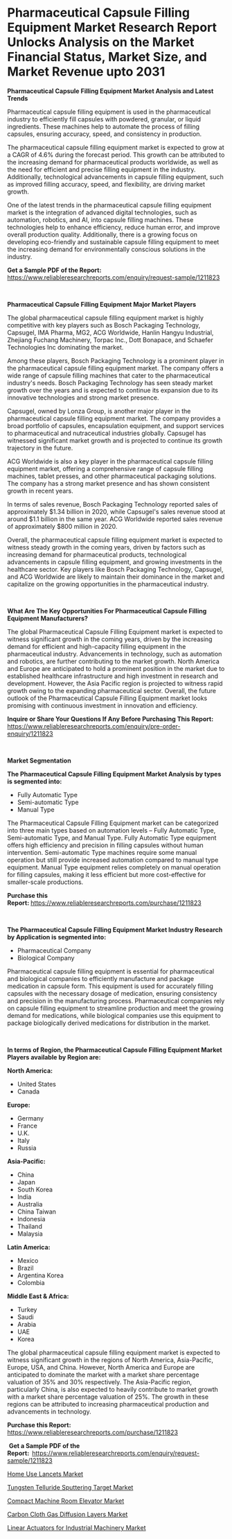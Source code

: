 <p><h1>Pharmaceutical Capsule Filling Equipment Market Research Report Unlocks Analysis on the Market Financial Status, Market Size, and Market Revenue upto 2031</h1></p><p><strong>Pharmaceutical Capsule Filling Equipment Market Analysis and Latest Trends</strong></p>
<p><p>Pharmaceutical capsule filling equipment is used in the pharmaceutical industry to efficiently fill capsules with powdered, granular, or liquid ingredients. These machines help to automate the process of filling capsules, ensuring accuracy, speed, and consistency in production.</p><p>The pharmaceutical capsule filling equipment market is expected to grow at a CAGR of 4.6% during the forecast period. This growth can be attributed to the increasing demand for pharmaceutical products worldwide, as well as the need for efficient and precise filling equipment in the industry. Additionally, technological advancements in capsule filling equipment, such as improved filling accuracy, speed, and flexibility, are driving market growth.</p><p>One of the latest trends in the pharmaceutical capsule filling equipment market is the integration of advanced digital technologies, such as automation, robotics, and AI, into capsule filling machines. These technologies help to enhance efficiency, reduce human error, and improve overall production quality. Additionally, there is a growing focus on developing eco-friendly and sustainable capsule filling equipment to meet the increasing demand for environmentally conscious solutions in the industry.</p></p>
<p><strong>Get a Sample PDF of the Report:&nbsp;</strong> <a href="https://www.reliableresearchreports.com/enquiry/request-sample/1211823">https://www.reliableresearchreports.com/enquiry/request-sample/1211823</a></p>
<p>&nbsp;</p>
<p><strong>Pharmaceutical Capsule Filling Equipment Major Market Players</strong></p>
<p><p>The global pharmaceutical capsule filling equipment market is highly competitive with key players such as Bosch Packaging Technology, Capsugel, IMA Pharma, MG2, ACG Worldwide, Hanlin Hangyu Industrial, Zhejiang Fuchang Machinery, Torpac Inc., Dott Bonapace, and Schaefer Technologies Inc dominating the market.</p><p>Among these players, Bosch Packaging Technology is a prominent player in the pharmaceutical capsule filling equipment market. The company offers a wide range of capsule filling machines that cater to the pharmaceutical industry's needs. Bosch Packaging Technology has seen steady market growth over the years and is expected to continue its expansion due to its innovative technologies and strong market presence.</p><p>Capsugel, owned by Lonza Group, is another major player in the pharmaceutical capsule filling equipment market. The company provides a broad portfolio of capsules, encapsulation equipment, and support services to pharmaceutical and nutraceutical industries globally. Capsugel has witnessed significant market growth and is projected to continue its growth trajectory in the future.</p><p>ACG Worldwide is also a key player in the pharmaceutical capsule filling equipment market, offering a comprehensive range of capsule filling machines, tablet presses, and other pharmaceutical packaging solutions. The company has a strong market presence and has shown consistent growth in recent years.</p><p>In terms of sales revenue, Bosch Packaging Technology reported sales of approximately $1.34 billion in 2020, while Capsugel's sales revenue stood at around $1.1 billion in the same year. ACG Worldwide reported sales revenue of approximately $800 million in 2020.</p><p>Overall, the pharmaceutical capsule filling equipment market is expected to witness steady growth in the coming years, driven by factors such as increasing demand for pharmaceutical products, technological advancements in capsule filling equipment, and growing investments in the healthcare sector. Key players like Bosch Packaging Technology, Capsugel, and ACG Worldwide are likely to maintain their dominance in the market and capitalize on the growing opportunities in the pharmaceutical industry.</p></p>
<p>&nbsp;</p>
<p><strong>What Are The Key Opportunities For Pharmaceutical Capsule Filling Equipment Manufacturers?</strong></p>
<p><p>The global Pharmaceutical Capsule Filling Equipment market is expected to witness significant growth in the coming years, driven by the increasing demand for efficient and high-capacity filling equipment in the pharmaceutical industry. Advancements in technology, such as automation and robotics, are further contributing to the market growth. North America and Europe are anticipated to hold a prominent position in the market due to established healthcare infrastructure and high investment in research and development. However, the Asia Pacific region is projected to witness rapid growth owing to the expanding pharmaceutical sector. Overall, the future outlook of the Pharmaceutical Capsule Filling Equipment market looks promising with continuous investment in innovation and efficiency.</p></p>
<p><strong>Inquire or Share Your Questions If Any Before Purchasing This Report:</strong> <a href="https://www.reliableresearchreports.com/enquiry/pre-order-enquiry/1211823">https://www.reliableresearchreports.com/enquiry/pre-order-enquiry/1211823</a></p>
<p>&nbsp;</p>
<p><strong>Market Segmentation</strong></p>
<p><strong>The Pharmaceutical Capsule Filling Equipment Market Analysis by types is segmented into:</strong></p>
<p><ul><li>Fully Automatic Type</li><li>Semi-automatic Type</li><li>Manual Type</li></ul></p>
<p><p>The Pharmaceutical Capsule Filling Equipment market can be categorized into three main types based on automation levels – Fully Automatic Type, Semi-automatic Type, and Manual Type. Fully Automatic Type equipment offers high efficiency and precision in filling capsules without human intervention. Semi-automatic Type machines require some manual operation but still provide increased automation compared to manual type equipment. Manual Type equipment relies completely on manual operation for filling capsules, making it less efficient but more cost-effective for smaller-scale productions.</p></p>
<p><strong>Purchase this Report:&nbsp;</strong><a href="https://www.reliableresearchreports.com/purchase/1211823">https://www.reliableresearchreports.com/purchase/1211823</a></p>
<p>&nbsp;</p>
<p><strong>The Pharmaceutical Capsule Filling Equipment Market Industry Research by Application is segmented into:</strong></p>
<p><ul><li>Pharmaceutical Company</li><li>Biological Company</li></ul></p>
<p><p>Pharmaceutical capsule filling equipment is essential for pharmaceutical and biological companies to efficiently manufacture and package medication in capsule form. This equipment is used for accurately filling capsules with the necessary dosage of medication, ensuring consistency and precision in the manufacturing process. Pharmaceutical companies rely on capsule filling equipment to streamline production and meet the growing demand for medications, while biological companies use this equipment to package biologically derived medications for distribution in the market.</p></p>
<p>&nbsp;</p>
<p><strong>In terms of Region, the Pharmaceutical Capsule Filling Equipment Market Players available by Region are:</strong></p>
<p>
    <p> <strong> North America: </strong>
        <ul>
            <li>United States</li>
            <li>Canada</li>
        </ul>
        </p> 
    <p> <strong> Europe: </strong>
        <ul>
            <li>Germany</li>
            <li>France</li>
            <li>U.K.</li>
            <li>Italy</li>
            <li>Russia</li>
        </ul>
        </p> 
    <p> <strong> Asia-Pacific: </strong>
        <ul>
            <li>China</li>
            <li>Japan</li>
            <li>South Korea</li>
            <li>India</li>
            <li>Australia</li>
            <li>China Taiwan</li>
            <li>Indonesia</li>
            <li>Thailand</li>
            <li>Malaysia</li>
        </ul>
        </p> 
    <p> <strong> Latin America: </strong>
        <ul>
            <li>Mexico</li>
            <li>Brazil</li>
            <li>Argentina Korea</li>
            <li>Colombia</li>
        </ul>
        </p> 
    <p> <strong> Middle East & Africa: </strong>
        <ul>
            <li>Turkey</li>
            <li>Saudi</li>
            <li>Arabia</li>
            <li>UAE</li>
            <li>Korea</li>
        </ul>
    </p>
    </p>
<p><p>The global pharmaceutical capsule filling equipment market is expected to witness significant growth in the regions of North America, Asia-Pacific, Europe, USA, and China. However, North America and Europe are anticipated to dominate the market with a market share percentage valuation of 35% and 30% respectively. The Asia-Pacific region, particularly China, is also expected to heavily contribute to market growth with a market share percentage valuation of 25%. The growth in these regions can be attributed to increasing pharmaceutical production and advancements in technology.</p></p>
<p><strong>Purchase this Report: </strong><a href="https://www.reliableresearchreports.com/purchase/1211823">https://www.reliableresearchreports.com/purchase/1211823</a></p>
<p>&nbsp;<strong>Get a Sample PDF of the Report:&nbsp;&nbsp;</strong><a href="https://www.reliableresearchreports.com/enquiry/request-sample/1211823">https://www.reliableresearchreports.com/enquiry/request-sample/1211823</a></p>
<p><strong></strong></p>
<p><p><a href="https://medium.com/@geoanderson1978/home-use-lancets-market-competitive-analysis-market-trends-and-forecast-to-2031-d8a33df5632b">Home Use Lancets Market</a></p><p><a href="https://medium.com/@irwingibson727/tungsten-telluride-sputtering-target-nbsp-market-focuses-on-market-share-size-and-projected-a69770066b89">Tungsten Telluride Sputtering Target Market</a></p><p><a href="https://medium.com/@nelsonhauck/compact-machine-room-elevator-market-size-reveals-the-best-marketing-channels-in-global-industry-cb07a8d1ba27">Compact Machine Room Elevator Market</a></p><p><a href="https://medium.com/@nayelibosco/analyzing-carbon-cloth-gas-diffusion-layers-market-global-industry-perspective-and-forecast-2024-d85754319e95">Carbon Cloth Gas Diffusion Layers Market</a></p><p><a href="https://medium.com/@geoanderson1978/linear-actuators-for-industrial-machinery-market-trends-forecast-and-competitive-analysis-to-e19574f6053f">Linear Actuators for Industrial Machinery Market</a></p></p>